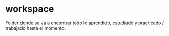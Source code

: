 # workspace
Folder donde se va a encontrar todo lo aprendido, estudiado y practicado / trabajado hasta el momento.
